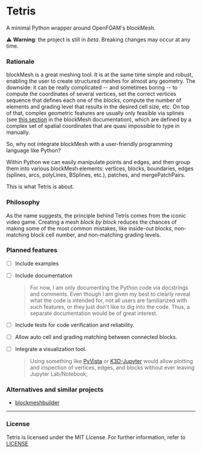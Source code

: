 # Tetris

A minimal Python wrapper around OpenFOAM's blockMesh.

:warning: **Warning**: the project is still in _beta_. Breaking changes may
occur at any time.

### Rationale

blockMesh is a great meshing tool. It is at the same time simple and robust,
enabling the user to create structured meshes for almost any geometry. The
downside: it can be really complicated -- and sometimes boring -- to compute
the coordinates of several vertices, set the correct vertices sequence that
defines each one of the blocks, compute the number of elements and grading
level that results in the desired cell size, etc. On top of that, complex
geometric features are usually only feasible via splines (see [this
section][tableedges] in the blockMesh documentation), which are defined by a
complex set of spatial coordinates that are quasi impossible to type in
manually.

So, why not integrate blockMesh with a user-friendly programming language like
Python?

Within Python we can easily manipulate points and edges, and then group them
into various blockMesh elements: vertices, blocks, boundaries, edges (splines,
arcs, polyLines, BSplines, etc.), patches, and mergePatchPairs.

This is what Tetris is about.


### Philosophy

As the name suggests, the principle behind Tetris comes from the iconic video
game. Creating a mesh _block by block_ reduces the chances of making some of
the most common mistakes, like inside-out blocks, non-matching block cell
number, and non-matching grading levels.


### Planned features

* [ ] Include examples

* [ ] Include documentation

  > For now, I am only documenting the Python code via docstrings and comments.
  > Even though I am given my best to clearly reveal what the code is intended
  > for, not all users are familiarized with such features, or they just don't
  > like to dig into the code. Thus, a separate documentation would be of great
  > interest.

* [ ] Include tests for code verification and reliability.

* [ ] Allow auto cell and grading matching between connected blocks.

* [ ] Integrate a visualization tool.

  > Using something like [PyVista][pyvista] or [K3D-Jupyter][k3djupyter]
  > would allow plotting and inspection of vertices, edges, and blocks without
  > ever leaving Jupyter Lab/Notebook;


### Alternatives and similar projects

* [blockmeshbuilder](https://github.com/NauticalMile64/blockmeshbuilder)

---

### License

Tetris is licensed under the MIT License. For further information, refer to
[LICENSE](./LICENSE)


[blockmesh]: https://cfd.direct/openfoam/user-guide/blockMesh/
[tableedges]: https://cfd.direct/openfoam/user-guide/v8-blockMesh/#x26-1880112
[m4]: https://www.gnu.org/software/m4/m4.html
[numpy]: https://numpy.org
[pyvista]: https://pyvista.org
[k3djupyter]: https://github.com/K3D-tools/K3D-jupyter

